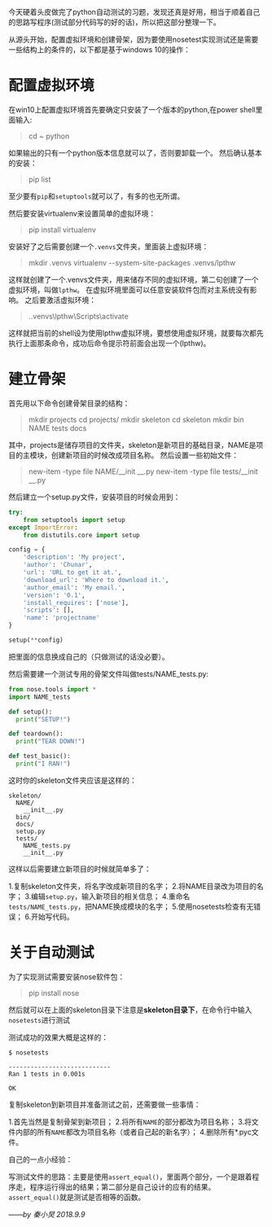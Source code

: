 今天硬着头皮做完了python自动测试的习题，发现还真是好用，相当于顺着自己的思路写程序(测试部分代码写的好的话)，所以把这部分整理一下。

从源头开始，配置虚拟环境和创建骨架，因为要使用nosetest实现测试还是需要一些结构上的条件的，以下都是基于windows 10的操作：

# 配置虚拟环境

在win10上配置虚拟环境首先要确定只安装了一个版本的python,在power shell里面输入:

>cd ~
python

如果输出的只有一个python版本信息就可以了，否则要卸载一个。
然后确认基本的安装：

>pip list

至少要有`pip`和`setuptools`就可以了，有多的也无所谓。

然后要安装virtualenv来设置简单的虚拟环境：

>pip install virtualenv

安装好了之后需要创建一个`.venvs`文件夹，里面装上虚拟环境：

>mkdir .venvs
virtualenv --system-site-packages .venvs/lpthw

这样就创建了一个.venvs文件夹，用来储存不同的虚拟环境，第二句创建了一个虚拟环境，叫做`lpthw`。
在虚拟环境里面可以任意安装软件包而对主系统没有影响。
之后要激活虚拟环境：

>.\.venvs\lpthw\Scripts\activate

这样就把当前的shell设为使用lpthw虚拟环境，要想使用虚拟环境，就要每次都先执行上面那条命令，成功后命令提示符前面会出现一个(lpthw)。

# 建立骨架

首先用以下命令创建骨架目录的结构：

>mkdir projects
cd projects/
mkdir skeleton
cd skeleton
mkdir bin NAME tests docs

其中，projects是储存项目的文件夹，skeleton是新项目的基础目录，NAME是项目的主模块，创建新项目的时候改成项目名称。
然后设置一些初始文件：

>new-item -type file NAME/__init __.py
new-item -type file tests/__init __.py

然后建立一个setup.py文件，安装项目的时候会用到：

```python
try:
    from setuptools import setup
except ImportError:
    from distutils.core import setup

config = {
    'description': 'My project',
    'author': 'Chunar',
    'url': 'URL to get it at.',
    'download_url': 'Where to download it.',
    'author_email': 'My email.',
    'version': '0.1',
    'install_requires': ['nose'],
    'scripts': [],
    'name': 'projectname'
}

setup(**config)
```
把里面的信息换成自己的（只做测试的话没必要）。

然后需要建一个测试专用的骨架文件叫做tests/NAME_tests.py:

```python
from nose.tools import *
import NAME_tests

def setup():
  print("SETUP!")

def teardown():
  print("TEAR DOWN!")

def test_basic():
  print("I RAN!")
```

这时你的skeleton文件夹应该是这样的：

```
skeleton/
  NAME/
    __init__.py
  bin/
  docs/
  setup.py
  tests/
    NAME_tests.py
    __init__.py
```

这样以后需要建立新项目的时候就简单多了：

1.复制skeleton文件夹，将名字改成新项目的名字；
2.将NAME目录改为项目的名字；
3.编辑`setup.py`，输入新项目的相关信息；
4.重命名`tests/NAME_tests.py`，把NAME换成模块的名字；
5.使用nosetests检查有无错误；
6.开始写代码。

# 关于自动测试

为了实现测试需要安装nose软件包：

>pip install nose

然后就可以在上面的skeleton目录下注意是**skeleton目录下**，在命令行中输入`nosetests`进行测试

测试成功的效果大概是这样的：

```
$ nosetests

----------------------------
Ran 1 tests in 0.001s

OK
```

复制skeleton到新项目并准备测试之前，还需要做一些事情：

1.首先当然是复制骨架到新项目；
2.将所有`NAME`的部分都改为项目名称；
3.将文件内部的所有`NAME`都改为项目名称（或者自己起的新名字）；
4.删除所有*.pyc文件。

自己的一点小经验：

写测试文件的思路：主要是使用`assert_equal()`，里面两个部分，一个是跟着程序走，程序运行得出的结果；第二部分是自己设计的应有的结果。`assert_equal()`就是测试是否相等的函数。

*——by 秦小炅 2018.9.9*

